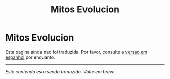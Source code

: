 ﻿---
title: Mitos Evolucion
---

<!-- TODO: translation missing -->

# Mitos Evolucion

Esta pagina ainda nao foi traduzida. Por favor, consulte a [versao em espanhol](/es/mitos-evolucion) por enquanto.

---

*Este conteudo esta sendo traduzido. Volte em breve.*
